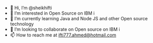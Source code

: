 - 👋 Hi, I’m @sheikhifti
- 👀 I’m interested in Open Source on IBM i 
- 🌱 I’m currently learning Java and Node JS and other Open source technology  
- 💞️ I’m looking to collaborate on Open source on IBM i    
- 📫 How to reach me at ifti777.ahmed@hotmail.com 

<!---
sheikhifti/sheikhifti is a ✨ special ✨ repository because its `README.md` (this file) appears on your GitHub profile.
You can click the Preview link to take a look at your changes.
--->
